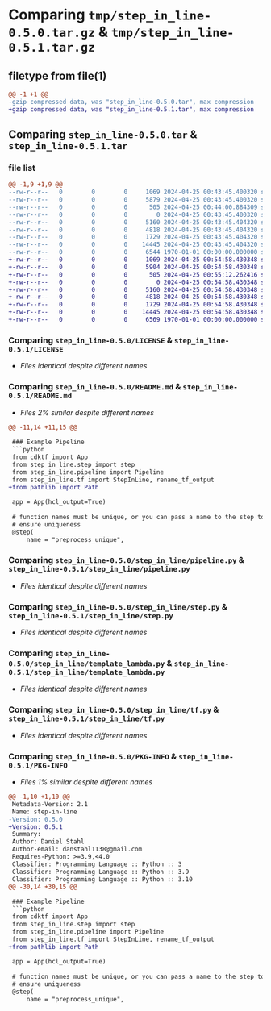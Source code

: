 # Comparing `tmp/step_in_line-0.5.0.tar.gz` & `tmp/step_in_line-0.5.1.tar.gz`

## filetype from file(1)

```diff
@@ -1 +1 @@
-gzip compressed data, was "step_in_line-0.5.0.tar", max compression
+gzip compressed data, was "step_in_line-0.5.1.tar", max compression
```

## Comparing `step_in_line-0.5.0.tar` & `step_in_line-0.5.1.tar`

### file list

```diff
@@ -1,9 +1,9 @@
--rw-r--r--   0        0        0     1069 2024-04-25 00:43:45.400320 step_in_line-0.5.0/LICENSE
--rw-r--r--   0        0        0     5879 2024-04-25 00:43:45.400320 step_in_line-0.5.0/README.md
--rw-r--r--   0        0        0      505 2024-04-25 00:44:00.884309 step_in_line-0.5.0/pyproject.toml
--rw-r--r--   0        0        0        0 2024-04-25 00:43:45.400320 step_in_line-0.5.0/step_in_line/__init__.py
--rw-r--r--   0        0        0     5160 2024-04-25 00:43:45.404320 step_in_line-0.5.0/step_in_line/pipeline.py
--rw-r--r--   0        0        0     4818 2024-04-25 00:43:45.404320 step_in_line-0.5.0/step_in_line/step.py
--rw-r--r--   0        0        0     1729 2024-04-25 00:43:45.404320 step_in_line-0.5.0/step_in_line/template_lambda.py
--rw-r--r--   0        0        0    14445 2024-04-25 00:43:45.404320 step_in_line-0.5.0/step_in_line/tf.py
--rw-r--r--   0        0        0     6544 1970-01-01 00:00:00.000000 step_in_line-0.5.0/PKG-INFO
+-rw-r--r--   0        0        0     1069 2024-04-25 00:54:58.430348 step_in_line-0.5.1/LICENSE
+-rw-r--r--   0        0        0     5904 2024-04-25 00:54:58.430348 step_in_line-0.5.1/README.md
+-rw-r--r--   0        0        0      505 2024-04-25 00:55:12.262416 step_in_line-0.5.1/pyproject.toml
+-rw-r--r--   0        0        0        0 2024-04-25 00:54:58.430348 step_in_line-0.5.1/step_in_line/__init__.py
+-rw-r--r--   0        0        0     5160 2024-04-25 00:54:58.430348 step_in_line-0.5.1/step_in_line/pipeline.py
+-rw-r--r--   0        0        0     4818 2024-04-25 00:54:58.430348 step_in_line-0.5.1/step_in_line/step.py
+-rw-r--r--   0        0        0     1729 2024-04-25 00:54:58.430348 step_in_line-0.5.1/step_in_line/template_lambda.py
+-rw-r--r--   0        0        0    14445 2024-04-25 00:54:58.430348 step_in_line-0.5.1/step_in_line/tf.py
+-rw-r--r--   0        0        0     6569 1970-01-01 00:00:00.000000 step_in_line-0.5.1/PKG-INFO
```

### Comparing `step_in_line-0.5.0/LICENSE` & `step_in_line-0.5.1/LICENSE`

 * *Files identical despite different names*

### Comparing `step_in_line-0.5.0/README.md` & `step_in_line-0.5.1/README.md`

 * *Files 2% similar despite different names*

```diff
@@ -11,14 +11,15 @@
 
 ### Example Pipeline
 ```python
 from cdktf import App
 from step_in_line.step import step
 from step_in_line.pipeline import Pipeline
 from step_in_line.tf import StepInLine, rename_tf_output
+from pathlib import Path
 
 app = App(hcl_output=True)
 
 # function names must be unique, or you can pass a name to the step to 
 # ensure uniqueness
 @step(
     name = "preprocess_unique",
```

### Comparing `step_in_line-0.5.0/step_in_line/pipeline.py` & `step_in_line-0.5.1/step_in_line/pipeline.py`

 * *Files identical despite different names*

### Comparing `step_in_line-0.5.0/step_in_line/step.py` & `step_in_line-0.5.1/step_in_line/step.py`

 * *Files identical despite different names*

### Comparing `step_in_line-0.5.0/step_in_line/template_lambda.py` & `step_in_line-0.5.1/step_in_line/template_lambda.py`

 * *Files identical despite different names*

### Comparing `step_in_line-0.5.0/step_in_line/tf.py` & `step_in_line-0.5.1/step_in_line/tf.py`

 * *Files identical despite different names*

### Comparing `step_in_line-0.5.0/PKG-INFO` & `step_in_line-0.5.1/PKG-INFO`

 * *Files 1% similar despite different names*

```diff
@@ -1,10 +1,10 @@
 Metadata-Version: 2.1
 Name: step-in-line
-Version: 0.5.0
+Version: 0.5.1
 Summary: 
 Author: Daniel Stahl
 Author-email: danstahl1138@gmail.com
 Requires-Python: >=3.9,<4.0
 Classifier: Programming Language :: Python :: 3
 Classifier: Programming Language :: Python :: 3.9
 Classifier: Programming Language :: Python :: 3.10
@@ -30,14 +30,15 @@
 
 ### Example Pipeline
 ```python
 from cdktf import App
 from step_in_line.step import step
 from step_in_line.pipeline import Pipeline
 from step_in_line.tf import StepInLine, rename_tf_output
+from pathlib import Path
 
 app = App(hcl_output=True)
 
 # function names must be unique, or you can pass a name to the step to 
 # ensure uniqueness
 @step(
     name = "preprocess_unique",
```

